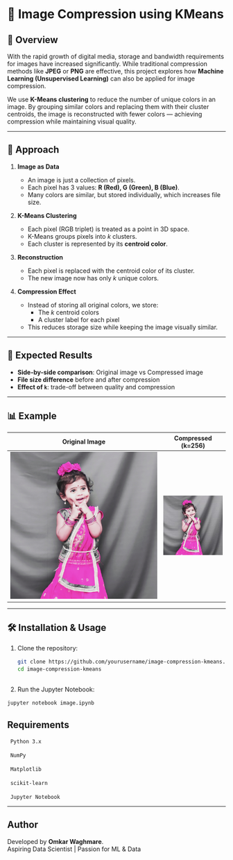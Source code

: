 # 🎨 Image Compression using KMeans  

## 📌 Overview  
With the rapid growth of digital media, storage and bandwidth requirements for images have increased significantly. While traditional compression methods like **JPEG** or **PNG** are effective, this project explores how **Machine Learning (Unsupervised Learning)** can also be applied for image compression.  

We use **K-Means clustering** to reduce the number of unique colors in an image. By grouping similar colors and replacing them with their cluster centroids, the image is reconstructed with fewer colors — achieving compression while maintaining visual quality.  

---

## 🚀 Approach  

1. **Image as Data**  
   - An image is just a collection of pixels.  
   - Each pixel has 3 values: **R (Red), G (Green), B (Blue)**.  
   - Many colors are similar, but stored individually, which increases file size.  

2. **K-Means Clustering**  
   - Each pixel (RGB triplet) is treated as a point in 3D space.  
   - K-Means groups pixels into *k* clusters.  
   - Each cluster is represented by its **centroid color**.  

3. **Reconstruction**  
   - Each pixel is replaced with the centroid color of its cluster.  
   - The new image now has only *k* unique colors.  

4. **Compression Effect**  
   - Instead of storing all original colors, we store:  
     - The *k* centroid colors  
     - A cluster label for each pixel  
   - This reduces storage size while keeping the image visually similar.  

---

## 🎯 Expected Results  

- **Side-by-side comparison**: Original image vs Compressed image  
- **File size difference** before and after compression  
- **Effect of `k`**: trade-off between quality and compression  

---

## 📊 Example  

| Original Image | Compressed (k=256) | 
|----------------|-------------------|
| ![original](Original.jpg) | ![k16](Compressed_image.jpg) |

---

## 🛠️ Installation & Usage  

1. Clone the repository:  
   ```bash
   git clone https://github.com/yourusername/image-compression-kmeans.git
   cd image-compression-kmeans
  
2. Run the Jupyter Notebook:
```bash
jupyter notebook image.ipynb
```
## Requirements

     Python 3.x
     
     NumPy
     
     Matplotlib
     
     scikit-learn
     
     Jupyter Notebook
---
## Author

Developed by **Omkar Waghmare**.  
Aspiring Data Scientist | Passion for ML & Data
